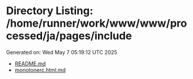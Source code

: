 # Directory Listing: /home/runner/work/www/www/processed/ja/pages/include
Generated on: Wed May  7 05:19:12 UTC 2025

- [README.md](README.md)
- [monotonerc.html.md](monotonerc.html.md)

